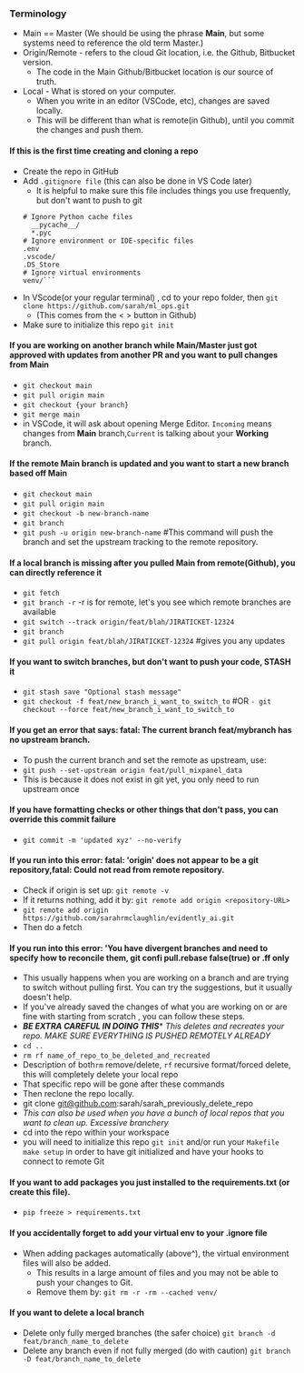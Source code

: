 ### Terminology
- Main == Master (We should be using the phrase **Main**, but some systems need to reference the old term Master.)
- Origin/Remote - refers to the cloud Git location, i.e. the Github, Bitbucket version.
    - The code in the Main Github/Bitbucket location is our source of truth.
- Local - What is stored on your computer.
    - When you write in an editor (VSCode, etc), changes are saved locally.
    - This will be different than what is remote(in Github), until you commit the changes and push them.

#### If this is the first time creating and cloning a repo
- Create the repo in GitHub
- Add ```.gitignore file``` (this can also be done in VS Code later)
  - It is helpful to make sure this file includes things you use frequently, but don't want to push to git
  ```
  # Ignore Python cache files
    __pycache__/
    *.pyc
  # Ignore environment or IDE-specific files
  .env
  .vscode/
  .DS_Store
  # Ignore virtual environments
  venv/```
- In VScode(or your regular terminal) , cd to your repo folder, then ```git clone https://github.com/sarah/ml_ops.git```
  - (This comes from the < > button in Github)
- Make sure to initialize this repo ```git init```

#### If you are working on another branch while Main/Master just got approved with updates from another PR and you want to pull changes from Main
- ```git checkout main```
- ```git pull origin main```
- ```git checkout {your branch}```
- ```git merge main```
- in VSCode, it will ask about opening Merge Editor. ```Incoming``` means changes from **Main** branch,```Current``` is talking about your **Working** branch.

#### If the remote Main branch is updated and you want to start a new branch based off Main
- ```git checkout main```
- ```git pull origin main```
- ```git checkout -b new-branch-name```
- ```git branch ```
- ```git push -u origin new-branch-name``` #This command will push the branch and set the upstream tracking to the remote repository.

#### If a local branch is missing after you pulled Main from remote(Github), you can directly reference it
- ```git fetch```
- ```git branch -r``` -r is for remote, let's you see which remote branches are available 
- ```git switch --track origin/feat/blah/JIRATICKET-12324```
- ```git branch```
- ```git pull origin feat/blah/JIRATICKET-12324``` #gives you any updates

#### If you want to switch branches, but don't want to push your code, STASH it
- ```git stash save "Optional stash message"```
- ```git checkout -f feat/new_branch_i_want_to_switch_to``` #OR  ```- git checkout --force feat/new_branch_i_want_to_switch_to```

#### If you get an error that says: fatal: The current branch feat/mybranch has no upstream branch. 
- To push the current branch and set the remote as upstream, use:
- ```git push --set-upstream origin feat/pull_mixpanel_data```
- This is because it does not exist in git yet, you only need to run upstream once

#### If you have formatting checks or other things that don't pass, you can override this commit failure
- ```git commit -m 'updated xyz' --no-verify```

#### If you run into this error: fatal: 'origin' does not appear to be a git repository,fatal: Could not read from remote repository.
- Check if origin is set up: ```git remote -v```
- If it returns nothing, add it by: ```git remote add origin <repository-URL>```
- ```git remote add origin https://github.com/sarahrmclaughlin/evidently_ai.git```
- Then do a fetch

#### If you run into this error: 'You have divergent branches and need to specify how to reconcile them, git confi pull.rebase false(true) or .ff only
- This usually happens when you are working on a branch and are trying to switch without pulling first. You can try the suggestions, but it usually doesn't help.
- If you've already saved the changes of what you are working on or are fine with starting from scratch , you can follow these steps.
- ***BE EXTRA CAREFUL IN DOING THIS**** *This deletes and recreates your repo. MAKE SURE EVERYTHING IS PUSHED REMOTELY ALREADY*
- ```cd ..```
- ```rm rf name_of_repo_to_be_deleted_and_recreated```
- Description of both```rm``` remove/delete, ```rf``` recursive format/forced delete, this will completely delete your local repo
- That specific repo will be gone after these commands
- Then reclone the repo locally.
- git clone git@github.com:sarah/sarah_previously_delete_repo
- *This can also be used when you have a bunch of local repos that you want to clean up. Excessive branchery*
- cd into the repo within your workspace
- you will need to initialize this repo ```git init``` and/or run your `Makefile` ```make setup``` in order to have git initialized and have your hooks to connect to remote Git

#### If you want to add packages you just installed to the requirements.txt (or create this file). 
- ```pip freeze > requirements.txt```

#### If you accidentally forget to add your virtual env to your .ignore file
- When adding packages automatically (above^), the virtual environment files will also be added.
  - This results in a large amount of files and you may not be able to push your changes to Git.
  - Remove them by:
    ```git rm -r -rm --cached venv/```
    
#### If you want to delete a local branch
- Delete only fully merged branches (the safer choice) ``` git branch -d feat/branch_name_to_delete ```
- Delete any branch even if not fully merged (do with caution) ``` git branch -D feat/branch_name_to_delete ```
  
